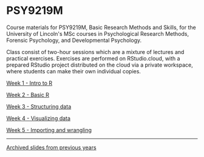 # PSY9219M
Course materials for PSY9219M, Basic Research Methods and Skills, for the University of Lincoln's MSc courses in Psychological Research Methods, Forensic Psychology, and Developmental Psychology.

Class consist of two-hour sessions which are a mixture of lectures and practical exercises. Exercises are performed on RStudio.cloud, with a prepared RStudio project distributed on the cloud via a private workspace, where students can make their own individual copies.


[Week 1 - Intro to R](01-intro_xar.html)

[Week 2 - Basic R](Week-2---Basic_R.html)

[Week 3 - Structuring data](Week-3---More-on-Data.html)

[Week 4 - Visualizing data](Week-4---Exploring-data-graphically.html)

[Week 5 - Importing and wrangling](Week-5---Import-and-wrangling.html)

---
[Archived slides from previous years](archived/1819/README.html)